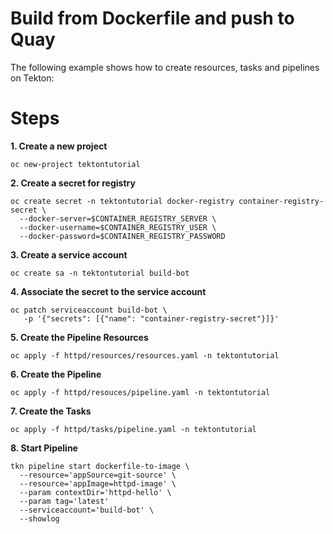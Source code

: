 # Build from Dockerfile and push to Quay

The following example shows how to create resources, tasks and pipelines on Tekton:

# Steps

**1. Create a new project**
```
oc new-project tektontutorial
```
**2. Create a secret for registry**

```
oc create secret -n tektontutorial docker-registry container-registry-secret \
  --docker-server=$CONTAINER_REGISTRY_SERVER \
  --docker-username=$CONTAINER_REGISTRY_USER \
  --docker-password=$CONTAINER_REGISTRY_PASSWORD
```

**3. Create a service account**
```
oc create sa -n tektontutorial build-bot
```
**4. Associate the secret to the service account**
```
oc patch serviceaccount build-bot \
   -p '{"secrets": [{"name": "container-registry-secret"}]}'
```    
**5. Create the Pipeline Resources**
```
oc apply -f httpd/resources/resources.yaml -n tektontutorial
```
**6. Create the Pipeline**
```
oc apply -f httpd/resouces/pipeline.yaml -n tektontutorial
```
**7. Create the Tasks**
```
oc apply -f httpd/tasks/pipeline.yaml -n tektontutorial
```
**8. Start Pipeline**
```
tkn pipeline start dockerfile-to-image \
  --resource='appSource=git-source' \
  --resource='appImage=httpd-image' \
  --param contextDir='httpd-hello' \
  --param tag='latest'
  --serviceaccount='build-bot' \
  --showlog
```    
